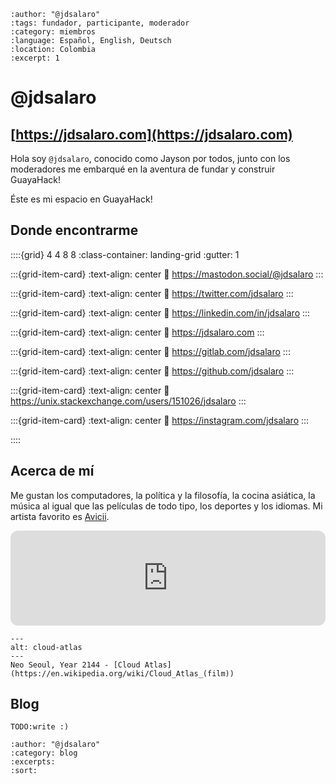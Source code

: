
```{post} 2023-07-18
:author: "@jdsalaro"
:tags: fundador, participante, moderador
:category: miembros
:language: Español, English, Deutsch
:location: Colombia
:excerpt: 1
```

# @jdsalaro

## [https://jdsalaro.com](https://jdsalaro.com)

Hola soy `@jdsalaro`, conocido como Jayson por todos, junto con los moderadores me embarqué en la aventura de fundar y construir GuayaHack! 

Éste es mi espacio en GuayaHack!

## Donde encontrarme

::::{grid} 4 4 8 8
:class-container: landing-grid
:gutter: 1

:::{grid-item-card}
:text-align: center
:link: https://mastodon.social/@jdsalaro
<i class="fa-brands fa-mastodon" style="font-size:2em"></i>
:::

:::{grid-item-card}
:text-align: center
:link: https://twitter.com/jdsalaro
<i class="fa-brands fa-twitter" style="font-size:2em"></i>
:::

:::{grid-item-card}
:text-align: center
:link: https://linkedin.com/in/jdsalaro
<i class="fa-brands fa-linkedin" style="font-size:2em"></i>
:::

:::{grid-item-card}
:text-align: center
:link: https://jdsalaro.com
<i class="fa-solid fa-globe" style="font-size:2em"></i>
:::


:::{grid-item-card}
:text-align: center
:link: https://gitlab.com/jdsalaro
<i class="fa-brands fa-gitlab" style="font-size:2em"></i>
:::

:::{grid-item-card}
:text-align: center
:link: https://github.com/jdsalaro
<i class="fa-brands fa-github" style="font-size:2em"></i>
:::

:::{grid-item-card}
:text-align: center
:link: https://unix.stackexchange.com/users/151026/jdsalaro
<i class="fa-brands fa-stack-exchange" style="font-size:2em"></i>
:::

:::{grid-item-card}
:text-align: center
:link: https://instagram.com/jdsalaro
<i class="fa-brands fa-instagram" style="font-size:2em"></i>
:::

::::

## Acerca de mí

Me gustan los computadores, la política y la filosofía, la cocina asiática, la música al igual que las películas de todo tipo, los deportes y los idiomas. Mi artista favorito es [Avicii](https://en.wikipedia.org/wiki/Avicii).

<iframe style="border-radius:12px" src="https://open.spotify.com/embed/track/0nrRP2bk19rLc0orkWPQk2?utm_source=generator" width="100%" height="152" frameBorder="0" allowfullscreen="" allow="autoplay; clipboard-write; encrypted-media; fullscreen; picture-in-picture" loading="lazy"></iframe>


```{figure} index.md-data/cloud-atlas.jpg
---
alt: cloud-atlas
---
Neo Seoul, Year 2144 - [Cloud Atlas](https://en.wikipedia.org/wiki/Cloud_Atlas_(film))
```

## Blog

`TODO:write :)`

```{postlist}
:author: "@jdsalaro" 
:category: blog
:excerpts:
:sort:
```


